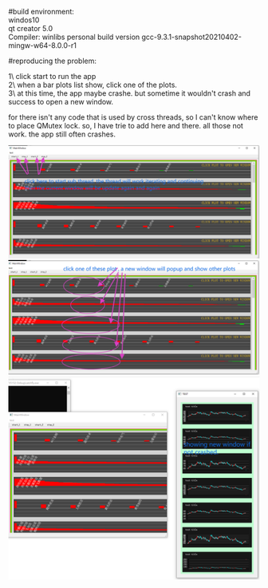 #build environment:  
windos10  
qt creator 5.0  
Compiler: winlibs personal build version gcc-9.3.1-snapshot20210402-mingw-w64-8.0.0-r1  

#reproducing the problem:  

1\ click start to run the app  
2\ when a bar plots list show, click one of the plots.  
3\ at this time, the app maybe crashe. but sometime it wouldn't crash and success to open a new window.  


 for there isn't any code that is used by cross threads, so I can't know where to place QMutex lock. so, I have trie to add  here and there. all those not work.
 the app still often crashes.
 
 
 
![image](https://github.com/xkungfu/unexpectedcrash/blob/main/test1.png)
![image](https://github.com/xkungfu/unexpectedcrash/blob/main/test2.png)
![image](https://github.com/xkungfu/unexpectedcrash/blob/main/test3.png)
